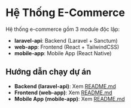 # Hệ Thống E-Commerce

Hệ thống e-commerce gồm 3 module độc lập:

- **laravel-api**: Backend (Laravel + Sanctum)
- **web-app**: Frontend (React + TailwindCSS)
- **mobile-app**: Mobile App (React Native)

## Hướng dẫn chạy dự án
- **Backend (laravel-api)**: Xem [README.md](./laravel-api/README.md)
- **Frontend (web-app)**: Xem [README.md](./web-app/README.md)
- **Mobile App (mobile-app)**: Xem [README.md](./mobile-app/README.md)
